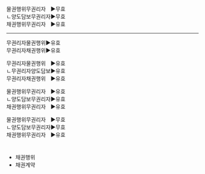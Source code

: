 <link rel="stylesheet" href="../_res/darkmode.css">




물권행위무권리자ㅤ▶<span class="b">무효</span>  
ㄴ양도담보무권리자▶<span class="b">무효</span>  
채권행위무권리자ㅤ▶<span class="r">유효</span>  

---
무권리자물권행위▶<span class="t">유효</span>  
무권리자채권행위▶<span class="r">유효</span>  
  
무권리자물권행위ㅤ▶<span class="t">유효</span>  
ㄴ무권리자양도담보▶<span class="t">유효</span>  
무권리자채권행위ㅤ▶<span class="r">유효</span>  
  
물권행위무권리자ㅤ▶<span class="t">유효</span>  
ㄴ양도담보무권리자▶<span class="t">유효</span>  
채권행위무권리자ㅤ▶<span class="r">유효</span>  
  
물권행위무권리자ㅤ▶<span class="b">무효</span>  
ㄴ양도담보무권리자▶<span class="b">무효</span>  
채권행위무권리자ㅤ▶<span class="r">유효</span>  

#
- 채권행위
- 채권계약